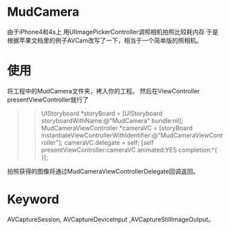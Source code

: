 MudCamera
=========

由于iPhone4和4s上 用UIImagePickerController调照相机拍照比较耗内存
于是根据苹果文档里的例子AVCam改写了一下，相当于一个简单版的照相机。

使用
=========
将工程中的MudCamera文件夹，拷入你的工程。
然后在ViewController presentViewController就行了
>>UIStoryboard *storyBoard = [UIStoryboard storyboardWithName:@"MudCamera" bundle:nil];
    MudCameraViewController *cameraVC = [storyBoard instantiateViewControllerWithIdentifier:@"MudCameraViewController"];
    cameraVC.delegate = self;
    [self presentViewController:cameraVC animated:YES completion:^{
>>}];


拍照获得的图像将通过MudCameraViewControllerDelegate回调返回。

Keyword
=========
AVCaptureSession, AVCaptureDeviceInput ,AVCaptureStillImageOutput。